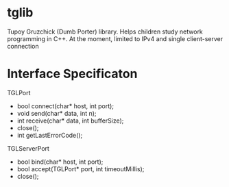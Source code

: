 tglib
==

Tupoy Gruzchick (Dumb Porter) library. Helps children study network programming in C++.
At the moment, limited to IPv4 and single client-server connection


Interface Specificaton
==

TGLPort

 - bool connect(char* host, int port);
 - void send(char* data, int n);
 - int receive(char* data, int bufferSize);
 - close();
 - int getLastErrorCode();

TGLServerPort

 - bool bind(char* host, int port);
 - bool accept(TGLPort* port, int timeoutMillis);
 - close();




 
